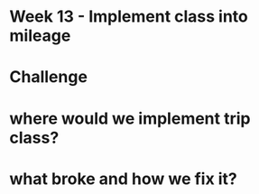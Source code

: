 # Week 13 - Implement class into mileage

# Challenge

# where would we implement trip class?

# what broke and how we fix it?

